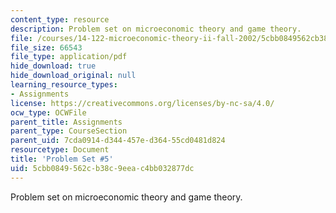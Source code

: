 ```yaml
---
content_type: resource
description: Problem set on microeconomic theory and game theory.
file: /courses/14-122-microeconomic-theory-ii-fall-2002/5cbb0849562cb38c9eeac4bb032877dc_ps5q.pdf
file_size: 66543
file_type: application/pdf
hide_download: true
hide_download_original: null
learning_resource_types:
- Assignments
license: https://creativecommons.org/licenses/by-nc-sa/4.0/
ocw_type: OCWFile
parent_title: Assignments
parent_type: CourseSection
parent_uid: 7cda0914-d344-457e-d364-55cd0481d824
resourcetype: Document
title: 'Problem Set #5'
uid: 5cbb0849-562c-b38c-9eea-c4bb032877dc
---
```

Problem set on microeconomic theory and game theory.